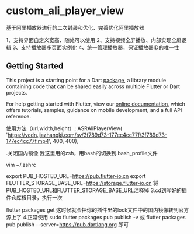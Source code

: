 # custom_ali_player_view

基于阿里播放器进行的二次封装和优化、完善优化阿里播放器

1、支持界面自定义宽高、随处可以使用
2、支持视频全屏播放、内部实现全屏逻辑
3、支持播放器多页面实例化
4、统一管理播放器，保证播放器ID的唯一性


## Getting Started

This project is a starting point for a Dart
[package](https://flutter.dev/developing-packages/),
a library module containing code that can be shared easily across
multiple Flutter or Dart projects.

For help getting started with Flutter, view our 
[online documentation](https://flutter.dev/docs), which offers tutorials, 
samples, guidance on mobile development, and a full API reference.

使用方法（url,width,height）;
 ASRAliPlayerView(
 'https://vcdn.jiazhangkj.com/sv/3f789d73-177ec4cc77f/3f789d73-177ec4cc77f.mp4',
  400, 400),



.关闭国内镜像
我这里用的zsh，用bash的切换到.bash_profile文件

vim ~/.zshrc


export PUB_HOSTED_URL=https://pub.flutter-io.cn
export FLUTTER_STORAGE_BASE_URL=https://storage.flutter-io.cn
将PUB_HOSTED_URL和FLUTTER_STORAGE_BASE_URL注释掉
3.cd到写好的插件仓库根目录，执行一次

flutter packages get
这时候就会把你的插件里的lock文件中的国内镜像转到官方源上了
4.正常使用
sudo flutter packages pub publish -v
或
flutter packages pub publish --server=https://pub.dartlang.org
即可
